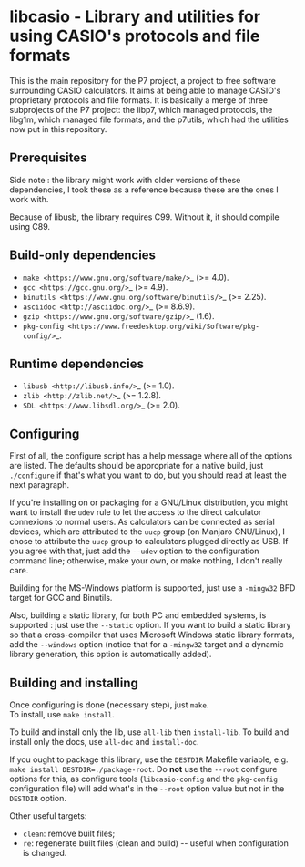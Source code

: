 # libcasio - Library and utilities for using CASIO's protocols and file formats

This is the main repository for the P7 project, a project to free software
surrounding CASIO calculators. It aims at being able to manage CASIO's
proprietary protocols and file formats. It is basically a merge of three
subprojects of the P7 project: the libp7, which managed protocols, the
libg1m, which managed file formats, and the p7utils, which had the utilities
now put in this repository.

## Prerequisites

Side note : the library might work with older versions of these dependencies,
I took these as a reference because these are the ones I work with.

Because of libusb, the library requires C99. Without it, it should compile
using C89.

## Build-only dependencies

- `make <https://www.gnu.org/software/make/>`_ (>= 4.0).
- `gcc <https://gcc.gnu.org/>`_ (>= 4.9).
- `binutils <https://www.gnu.org/software/binutils/>`_ (>= 2.25).
- `asciidoc <http://asciidoc.org/>`_ (>= 8.6.9).
- `gzip <https://www.gnu.org/software/gzip/>`_ (1.6).
- `pkg-config <https://www.freedesktop.org/wiki/Software/pkg-config/>`_.

## Runtime dependencies

- `libusb <http://libusb.info/>`_ (>= 1.0).
- `zlib <http://zlib.net/>`_ (>= 1.2.8).
- `SDL <https://www.libsdl.org/>`_ (>= 2.0).

## Configuring

First of all, the configure script has a help message where all of the
options are listed. The defaults should be appropriate for a native build,
just ``./configure`` if that's what you want to do, but you should read at
least the next paragraph.

If you're installing on or packaging for a GNU/Linux distribution, you might
want to install the ``udev`` rule to let the access to the direct calculator
connexions to normal users. As calculators can be connected as serial devices,
which are attributed to the ``uucp`` group (on Manjaro GNU/Linux), I chose to
attribute the ``uucp`` group to calculators plugged directly as USB. If you
agree with that, just add the ``--udev`` option to the configuration command
line; otherwise, make your own, or make nothing, I don't really care.

Building for the MS-Windows platform is supported, just use a ``-mingw32``
BFD target for GCC and Binutils.

Also, building a static library, for both PC and embedded systems, is
supported : just use the ``--static`` option. If you want to build a static
library so that a cross-compiler that uses Microsoft Windows static library
formats, add the ``--windows`` option (notice that for a ``-mingw32`` target
and a dynamic library generation, this option is automatically added).

## Building and installing

Once configuring is done (necessary step), just ``make``.  
To install, use ``make install``.

To build and install only the lib, use ``all-lib`` then ``install-lib``.
To build and install only the docs, use ``all-doc`` and ``install-doc``.

If you ought to package this library, use the ``DESTDIR`` Makefile variable,
e.g. ``make install DESTDIR=./package-root``. Do **not** use the ``--root``
configure options for this, as configure tools (``libcasio-config`` and the
``pkg-config`` configuration file) will add what's in the `--root` option
value but not in the ``DESTDIR`` option.

Other useful targets:

- ``clean``: remove built files;
- ``re``: regenerate built files (clean and build) -- useful when
  configuration is changed.